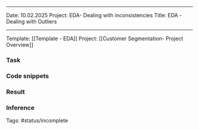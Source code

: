 
---
Date: 10.02.2025
Project: EDA- Dealing with inconsistencies
Title: EDA -Dealing with Outliers

---


Template: [[Template - EDA]]
Project: [[Customer Segmentation- Project Overview]]


### Task


### Code snippets

### Result

### Inference

Tags:
#status/incomplete




